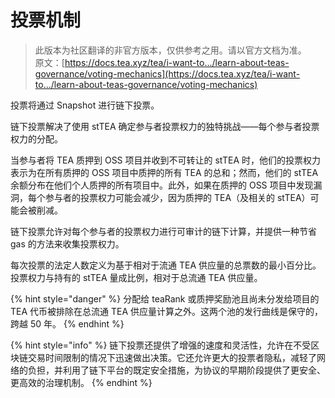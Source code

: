 # 投票机制

> 此版本为社区翻译的非官方版本，仅供参考之用。请以官方文档为准。\
> 原文：[https://docs.tea.xyz/tea/i-want-to.../learn-about-teas-governance/voting-mechanics](https://docs.tea.xyz/tea/i-want-to.../learn-about-teas-governance/voting-mechanics)

投票将通过 Snapshot 进行链下投票。

链下投票解决了使用 stTEA 确定参与者投票权力的独特挑战——每个参与者投票权力的分配。

当参与者将 TEA 质押到 OSS 项目并收到不可转让的 stTEA 时，他们的投票权力表示为在所有质押的 OSS 项目中质押的所有 TEA 的总和；然而，他们的 stTEA 余额分布在他们个人质押的所有项目中。此外，如果在质押的 OSS 项目中发现漏洞，每个参与者的投票权力可能会减少，因为质押的 TEA（及相关的 stTEA）可能会被削减。

链下投票允许对每个参与者的投票权力进行可审计的链下计算，并提供一种节省 gas 的方法来收集投票权力。

每次投票的法定人数定义为基于相对于流通 TEA 供应量的总票数的最小百分比。投票权力与持有的 stTEA 量成比例，相对于总流通 TEA 供应量。

{% hint style="danger" %}
分配给 teaRank 或质押奖励池且尚未分发给项目的 TEA 代币被排除在总流通 TEA 供应量计算之外。这两个池的发行曲线是保守的，跨越 50 年。
{% endhint %}

{% hint style="info" %}
链下投票还提供了增强的速度和灵活性，允许在不受区块链交易时间限制的情况下迅速做出决策。它还允许更大的投票者隐私，减轻了网络的负担，并利用了链下平台的既定安全措施，为协议的早期阶段提供了更安全、更高效的治理机制。
{% endhint %}

